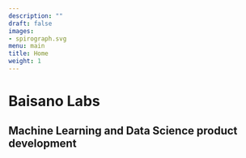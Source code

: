 ```yaml
---
description: ""
draft: false
images:
- spirograph.svg
menu: main
title: Home
weight: 1
---
```


# Baisano Labs
## Machine Learning and Data Science product development


